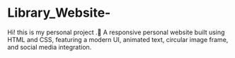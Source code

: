 # Library_Website-
Hi! this is my personal  project .🎨 A responsive personal  website built using HTML and CSS, featuring a modern UI, animated text, circular image frame, and social media integration.

